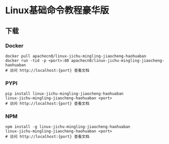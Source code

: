 # Linux基础命令教程豪华版

## 下载

### Docker

```
docker pull apachecn0/linux-jichu-mingling-jiaocheng-haohuaban
docker run -tid -p <port>:80 apachecn0/linux-jichu-mingling-jiaocheng-haohuaban
# 访问 http://localhost:{port} 查看文档
```

### PYPI

```
pip install linux-jichu-mingling-jiaocheng-haohuaban
linux-jichu-mingling-jiaocheng-haohuaban <port>
# 访问 http://localhost:{port} 查看文档
```

### NPM

```
npm install -g linux-jichu-mingling-jiaocheng-haohuaban
linux-jichu-mingling-jiaocheng-haohuaban <port>
# 访问 http://localhost:{port} 查看文档
```